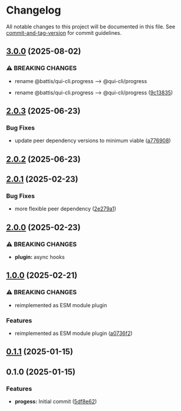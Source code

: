 # Changelog

All notable changes to this project will be documented in this file. See [commit-and-tag-version](https://github.com/absolute-version/commit-and-tag-version) for commit guidelines.

## [3.0.0](https://github.com/battis/qui-cli/compare/progress/3.0.0...progress/3.0.0) (2025-08-02)

### ⚠ BREAKING CHANGES

- rename @battis/qui-cli.progress --> @qui-cli/progress

- rename @battis/qui-cli.progress --> @qui-cli/progress ([9c13835](https://github.com/battis/qui-cli/commit/9c13835d1a11b82eadb2ff2e04fd5f2b9c2a4824))

## [2.0.3](https://github.com/battis/qui-cli/compare/progress/2.0.2...progress/2.0.3) (2025-06-23)

### Bug Fixes

- update peer dependency versions to minimum viable ([a776908](https://github.com/battis/qui-cli/commit/a7769085adef6da665da7a67cb143af1e0bba6be))

## [2.0.2](https://github.com/battis/qui-cli/compare/progress/2.0.1...progress/2.0.2) (2025-06-23)

## [2.0.1](https://github.com/battis/qui-cli/compare/progress/2.0.0...progress/2.0.1) (2025-02-23)

### Bug Fixes

- more flexible peer dependency ([2e279a1](https://github.com/battis/qui-cli/commit/2e279a1305d4c508f66bd8376dd5b59efa2c3dbc))

## [2.0.0](https://github.com/battis/qui-cli/compare/progress/1.0.0...progress/2.0.0) (2025-02-23)

### ⚠ BREAKING CHANGES

- **plugin:** async hooks

## [1.0.0](https://github.com/battis/qui-cli/compare/progress/0.1.1...progress/1.0.0) (2025-02-21)

### ⚠ BREAKING CHANGES

- reimplemented as ESM module plugin

### Features

- reimplemented as ESM module plugin ([a0736f2](https://github.com/battis/qui-cli/commit/a0736f25a6e91373962314be0855b5a81e14b93a))

## [0.1.1](https://github.com/battis/qui-cli/compare/progress/0.1.0...progress/0.1.1) (2025-01-15)

## 0.1.0 (2025-01-15)

### Features

- **progess:** Initial commit ([5df8e62](https://github.com/battis/qui-cli/commit/5df8e62b575ebbcb13669e90c6b3916dff9d26f0))
